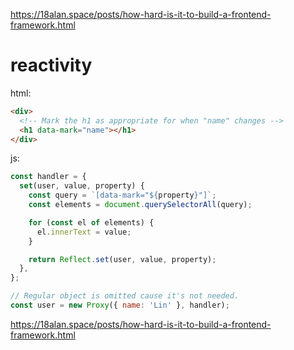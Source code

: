 

https://18alan.space/posts/how-hard-is-it-to-build-a-frontend-framework.html



# reactivity

html:
```html
<div>
  <!-- Mark the h1 as appropriate for when "name" changes -->
  <h1 data-mark="name"></h1>
</div>
```

js:

```javascript
const handler = {
  set(user, value, property) {
    const query = `[data-mark="${property}"]`;
    const elements = document.querySelectorAll(query);

    for (const el of elements) {
      el.innerText = value;
    }

    return Reflect.set(user, value, property);
  },
};

// Regular object is omitted cause it's not needed.
const user = new Proxy({ name: 'Lin' }, handler);
```




https://18alan.space/posts/how-hard-is-it-to-build-a-frontend-framework.html